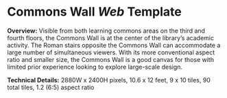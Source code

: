# Commons Wall *Web* Template

**Overview:** Visible from both learning commons areas on the third and fourth floors, the Commons Wall is at the center of the library’s academic activity. The Roman stairs opposite the Commons Wall can accommodate a large number of simultaneous viewers. With its more conventional aspect ratio and smaller size, the Commons Wall is a good canvas for those with limited prior experience looking to explore large-scale design.

**Technical Details:** 2880W x 2400H pixels, 10.6 x 12 feet, 9 x 10 tiles, 90 total tiles, 1.2 (6:5) aspect ratio